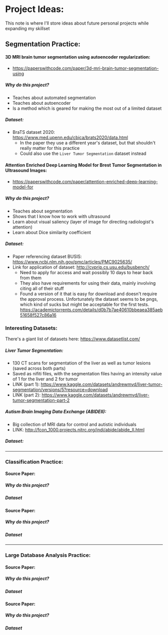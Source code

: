 # Project Ideas:
This note is where I'll store ideas about future personal projects while expanding my skillset

## Segmentation Practice:
#### 3D MRI brain tumor segmentation using autoencoder regularization:
- https://paperswithcode.com/paper/3d-mri-brain-tumor-segmentation-using
##### Why do this project?
- Teaches about automated segmentation
- Teaches about autoencoder
- Is a method which is geared for making the most out of a limited dataset
##### Dataset: 
- BraTS dataset 2020: https://www.med.upenn.edu/cbica/brats2020/data.html
	- In the paper they use a different year's dataset, but that shouldn't really matter for this practice
	- Could also use the `Liver Tumor Segmentation` dataset instead


#### Attention Enriched Deep Learning Model for Brest Tumor Segmentation in Ultrasound Images:
- https://paperswithcode.com/paper/attention-enriched-deep-learning-model-for
##### Why do this project?
- Teaches about segmentation
- Shows that I know how to work with ultrasound
- Learn about visual saliency (layer of image for directing radiologist's attention)
- Learn about Dice similarity coefficient

##### Dataset:
- Paper referencing dataset BUSIS: https://www.ncbi.nlm.nih.gov/pmc/articles/PMC9025635/
- Link for application of dataset: http://cvprip.cs.usu.edu/busbench/
	- Need to apply for access and wait possibly 10 days to hear back from them
	- They also have requirements for using their data, mainly involving citing all of their stuff
	- Found a version of it that is easy for download and doesn't require the approval process. Unfortunately the dataset seems to be pngs, which kind of sucks but might be acceptable for the first tests.  https://academictorrents.com/details/d0b7b7ae40610bbeaea385aeb51658f527c86a16

### Interesting Datasets:

There's a giant list of datasets here: https://www.datasetlist.com/

##### Liver Tumor Segmentation:
- 130 CT scans for segmentation of the liver as well as tumor lesions (saved across both parts)
- Saved as nifiti files, with the segmentation files having an intensity value of 1 for the liver and 2 for tumor
- LINK (part 1): https://www.kaggle.com/datasets/andrewmvd/liver-tumor-segmentation/versions/5?resource=download
- LINK (part 2): https://www.kaggle.com/datasets/andrewmvd/liver-tumor-segmentation-part-2


##### Autism Brain Imaging Data Exchange (ABIDEII):
- Big collection of MRI data for control and autistic individuals
- LINK: http://fcon_1000.projects.nitrc.org/indi/abide/abide_II.html

##### Dataset:


---

### Classification Practice:
#### Source Paper:

##### Why do this project?

##### Dataset


#### Source Paper:

##### Why do this project?

##### Dataset


---
### Large Database Analysis Practice:
#### Source Paper:

##### Why do this project?

##### Dataset


#### Source Paper:

##### Why do this project?

##### Dataset
